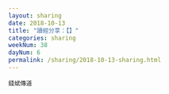 ```yaml
---
layout: sharing
date: 2018-10-13
title: "讀經分享：【】"
categories: sharing
weekNum: 38
dayNum: 6
permalink: /sharing/2018-10-13-sharing.html
---
```



`錢斌傳道`
